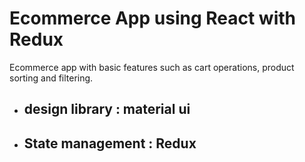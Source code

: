 # Ecommerce App using React with Redux

Ecommerce app with basic features such as cart operations, product sorting and filtering.

- ## design library : material ui

- ## State management : Redux
